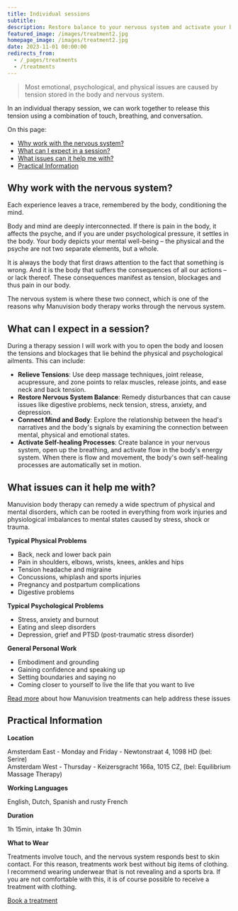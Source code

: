 ```yaml
---
title: Individual sessions
subtitle: 
description: Restore balance to your nervous system and activate your body’s natural healing processes by releasing the tension underlying your symptoms. Sessions available in English, Dutch, Spanish, and (basic) French.
featured_image: /images/treatment2.jpg
homepage_image: /images/treatment2.jpg
date: 2023-11-01 00:00:00
redirects_from:
  - /_pages/treatments
  - /treatments
---
```


> Most emotional, psychological, and physical issues are caused by tension stored in the body and nervous system.

In an individual therapy session, we can work together to release this tension using a combination of touch, breathing, and conversation.

On this page:
- [Why work with the nervous system?](#why-work-with-the-nervous-system)
- [What can I expect in a session?](#what-can-i-expect-in-a-session)
- [What issues can it help me with?](#what-issues-can-it-help-me-with)
- [Practical Information](#practical-information)

## Why work with the nervous system?

Each experience leaves a trace, remembered by the body, conditioning the mind.

Body and mind are deeply interconnected.
If there is pain in the body, it affects the psyche, and if you are under psychological pressure, it settles in the body.
Your body depicts your mental well-being – the physical and the psyche are not two separate elements, but a whole.

It is always the body that first draws attention to the fact that something is wrong.
And it is the body that suffers the consequences of all our actions – or lack thereof.
These consequences manifest as tension, blockages and thus pain in our body.

The nervous system is where these two connect, which is one of the reasons why Manuvision body therapy works through the nervous system.

## What can I expect in a session?

During a therapy session I will work with you to open the body and loosen the tensions and blockages that lie behind the physical and psychological ailments. 
This can include:

- **Relieve Tensions**: Use deep massage techniques, joint release, acupressure, and zone points to relax muscles, release joints, and ease neck and back tension.  
- **Restore Nervous System Balance**: Remedy disturbances that can cause issues like digestive problems, neck tension, stress, anxiety, and depression.  
- **Connect Mind and Body**: Explore the relationship between the head's narratives and the body's signals by examining the connection between mental, physical and emotional states.  
- **Activate Self-healing Processes**: Create balance in your nervous system, open up the breathing, and activate flow in the body's energy system. When there is flow and movement, the body's own self-healing processes are automatically set in motion.

## What issues can it help me with?

Manuvision body therapy can remedy a wide spectrum of physical and mental disorders, which can be rooted in everything from work injuries and physiological imbalances to mental states caused by stress, shock or trauma.

**Typical Physical Problems**

* Back, neck and lower back pain
* Pain in shoulders, elbows, wrists, knees, ankles and hips
* Tension headache and migraine
* Concussions, whiplash and sports injuries
* Pregnancy and postpartum complications
* Digestive problems

**Typical Psychological Problems**

* Stress, anxiety and burnout
* Eating and sleep disorders
* Depression, grief and PTSD (post-traumatic stress disorder)

**General Personal Work**

* Embodiment and grounding
* Gaining confidence and speaking up
* Setting boundaries and saying no
* Coming closer to yourself to live the life that you want to live

[Read more](https://manuvision-dk.translate.goog/hvad-kan-kropsterapi-hjaelpe-med/?_x_tr_sl=da&_x_tr_tl=en&_x_tr_hl=en-US&_x_tr_pto=wapp) about how Manuvision treatments can help address these issues

## Practical Information

**Location**

Amsterdam East - Monday and Friday - Newtonstraat 4, 1098 HD (bel: Serire)  
Amsterdam West - Thursday - Keizersgracht 166a, 1015 CZ, (bel: Equilibrium Massage Therapy)

**Working Languages**

English, Dutch, Spanish and rusty French

**Duration**

1h 15min, intake 1h 30min

**What to Wear**

Treatments involve touch, and the nervous system responds best to skin contact.
For this reason, treatments work best without big items of clothing.
I recommend wearing underwear that is not revealing and a sports bra.
If you are not comfortable with this, it is of course possible to receive a treatment with clothing.

<a href="/contact" class="button button--large">Book a treatment</a>

